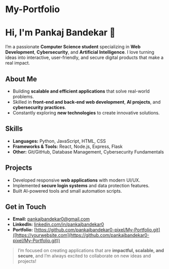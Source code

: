 # My-Portfolio
# Hi, I'm Pankaj Bandekar 👋

I’m a passionate **Computer Science student** specializing in **Web Development**, **Cybersecurity**, and **Artificial Intelligence**. I love turning ideas into interactive, user-friendly, and secure digital products that make a real impact.  

## About Me
- Building **scalable and efficient applications** that solve real-world problems.  
- Skilled in **front-end and back-end web development**, **AI projects**, and **cybersecurity practices**.  
- Constantly exploring **new technologies** to create innovative solutions.  

## Skills
- **Languages:** Python, JavaScript, HTML, CSS  
- **Frameworks & Tools:** React, Node.js, Express, Flask  
- **Other:** Git/GitHub, Database Management, Cybersecurity Fundamentals  

## Projects
- Developed responsive **web applications** with modern UI/UX.  
- Implemented **secure login systems** and data protection features.  
- Built AI-powered tools and small automation scripts.  

## Get in Touch
- **Email:** pankajbandekar0@gmail.com 
- **LinkedIn:** [linkedin.com/in/pankajbandekar0](linkedin.com/in/pankajbandekar0)  
- **Portfolio:** [https://github.com/pankajbandekar0-pixel/My-Portfolio.git]([https://yourwebsite.com](https://github.com/pankajbandekar0-pixel/My-Portfolio.git))  

> I’m focused on creating applications that are **impactful, scalable, and secure**, and I’m always excited to collaborate on new ideas and projects!
